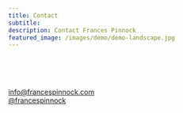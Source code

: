 ```yaml
---
title: Contact
subtitle: 
description: Contact Frances Pinnock
featured_image: /images/demo/demo-landscape.jpg
---
```

<br />
<br />
<br />
 

 
info@francespinnock.com  
[@francespinnock](https://www.instagram.com/francespinnock/)  
<br />












 







